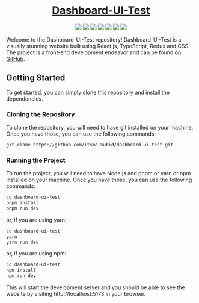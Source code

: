 <div align="center">

# [Dashboard-UI-Test](https://dashboard-ui-test-subid-das.vercel.app/)

![](https://raw.githubusercontent.com/itsme-Subid/dashboard-ui-test/main/preview.webp)
![](https://img.shields.io/github/languages/top/itsme-Subid/dashboard-ui-test?style=for-the-badge)
![](https://img.shields.io/github/languages/count/itsme-Subid/dashboard-ui-test?style=for-the-badge)
![](https://img.shields.io/github/languages/code-size/itsme-Subid/dashboard-ui-test?style=for-the-badge)
![](https://img.shields.io/github/repo-size/itsme-Subid/dashboard-ui-test?style=for-the-badge)
![](https://img.shields.io/github/last-commit/itsme-Subid/dashboard-ui-test?style=for-the-badge)
![](https://img.shields.io/github/commit-activity/w/itsme-Subid/dashboard-ui-test?style=for-the-badge)

</div>

Welcome to the Dashboard-UI-Test repository! Dashboard-UI-Test is a visually stunning website built using React.js, TypeScript, Redux and CSS. The project is a front-end development endeavor and can be found on [GitHub](https://github.com/itsme-Subid/dashboard-ui-test).

## Getting Started

To get started, you can simply clone this repository and install the dependencies.

### Cloning the Repository

To clone the repository, you will need to have git installed on your machine. Once you have those, you can use the following commands:

```bash
git clone https://github.com/itsme-Subid/dashboard-ui-test.git
```

### Running the Project

To run the project, you will need to have Node.js and pnpm or yarn or npm installed on your machine. Once you have those, you can use the following commands:

```bash
cd dashboard-ui-test
pnpm install
pnpm run dev
```

or, if you are using yarn:

```bash
cd dashboard-ui-test
yarn
yarn run dev
```

or, if you are using npm:

```bash
cd dashboard-ui-test
npm install
npm run dev
```

This will start the development server and you should be able to see the website by visiting http://localhost:5173 in your browser.
